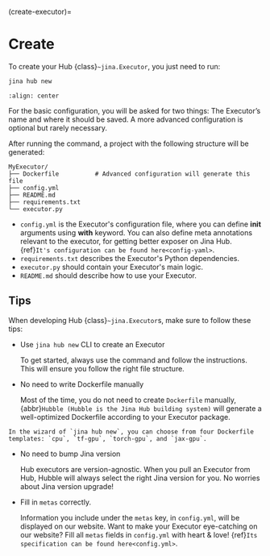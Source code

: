 (create-executor)=
# Create

To create your Hub {class}`~jina.Executor`, you just need to run:

```bash
jina hub new
```


```{figure} screenshots/create-new.gif
:align: center
```

For the basic configuration, 
you will be asked for two things: The Executor’s name and where it should be saved. A more advanced configuration is optional but rarely necessary.

After running the command, a project with the following structure will be generated:

```text
MyExecutor/
├── Dockerfile	        # Advanced configuration will generate this file
├── config.yml
├── README.md
├── requirements.txt
└── executor.py
```

- `config.yml` is the Executor's configuration file, where you can define **__init__** arguments using **with** keyword. You can also define meta annotations relevant to the executor, for getting better exposer on Jina Hub. {ref}`It's configuration can be found here<config-yaml>`.
- `requirements.txt` describes the Executor's Python dependencies.
- `executor.py` should contain your Executor's main logic.
- `README.md` should describe how to use your Executor.



## Tips


When developing Hub {class}`~jina.Executor`s, make sure to follow these tips:

* Use `jina hub new` CLI to create an Executor

  To get started, always use the command and follow the instructions. This will ensure you follow the right file 
structure.

* No need to write Dockerfile manually 

  Most of the time, you do not need to create `Dockerfile` manually, {abbr}`Hubble (Hubble is the Jina Hub building system)` will generate a well-optimized Dockerfile according to your Executor package.


```{tip}
In the wizard of `jina hub new`, you can choose from four Dockerfile templates: `cpu`, `tf-gpu`, `torch-gpu`, and `jax-gpu`.
```


* No need to bump Jina version

  Hub executors are version-agnostic. When you pull an Executor from Hub, Hubble will always select the right Jina version for you. No worries about Jina version upgrade!


* Fill in `metas` correctly. 

  Information you include under the `metas` key, in `config.yml`, will be displayed on our website. Want to make your Executor eye-catching on our website? Fill all `metas` fields in `config.yml` with heart & love! {ref}`Its specification can be found here<config.yml>`.
